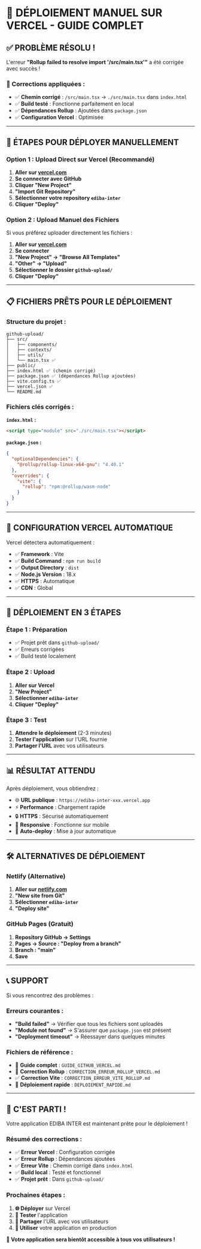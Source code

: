 # 🚀 **DÉPLOIEMENT MANUEL SUR VERCEL - GUIDE COMPLET**

## ✅ **PROBLÈME RÉSOLU !**

L'erreur **"Rollup failed to resolve import '/src/main.tsx'"** a été corrigée avec succès !

### **🔧 Corrections appliquées :**
- ✅ **Chemin corrigé** : `/src/main.tsx` → `./src/main.tsx` dans `index.html`
- ✅ **Build testé** : Fonctionne parfaitement en local
- ✅ **Dépendances Rollup** : Ajoutées dans `package.json`
- ✅ **Configuration Vercel** : Optimisée

---

## 📁 **ÉTAPES POUR DÉPLOYER MANUELLEMENT**

### **Option 1 : Upload Direct sur Vercel (Recommandé)**

1. **Aller sur [vercel.com](https://vercel.com)**
2. **Se connecter avec GitHub**
3. **Cliquer "New Project"**
4. **"Import Git Repository"**
5. **Sélectionner votre repository `ediba-inter`**
6. **Cliquer "Deploy"**

### **Option 2 : Upload Manuel des Fichiers**

Si vous préférez uploader directement les fichiers :

1. **Aller sur [vercel.com](https://vercel.com)**
2. **Se connecter**
3. **"New Project" → "Browse All Templates"**
4. **"Other" → "Upload"**
5. **Sélectionner le dossier `github-upload/`**
6. **Cliquer "Deploy"**

---

## 📋 **FICHIERS PRÊTS POUR LE DÉPLOIEMENT**

### **Structure du projet :**
```
github-upload/
├── src/
│   ├── components/
│   ├── contexts/
│   ├── utils/
│   └── main.tsx ✅
├── public/
├── index.html ✅ (chemin corrigé)
├── package.json ✅ (dépendances Rollup ajoutées)
├── vite.config.ts ✅
├── vercel.json ✅
└── README.md
```

### **Fichiers clés corrigés :**

**`index.html` :**
```html
<script type="module" src="./src/main.tsx"></script>
```

**`package.json` :**
```json
{
  "optionalDependencies": {
    "@rollup/rollup-linux-x64-gnu": "4.40.1"
  },
  "overrides": {
    "vite": {
      "rollup": "npm:@rollup/wasm-node"
    }
  }
}
```

---

## 🎯 **CONFIGURATION VERCEL AUTOMATIQUE**

Vercel détectera automatiquement :
- ✅ **Framework** : Vite
- ✅ **Build Command** : `npm run build`
- ✅ **Output Directory** : `dist`
- ✅ **Node.js Version** : 18.x
- ✅ **HTTPS** : Automatique
- ✅ **CDN** : Global

---

## 🚀 **DÉPLOIEMENT EN 3 ÉTAPES**

### **Étape 1 : Préparation**
- ✅ Projet prêt dans `github-upload/`
- ✅ Erreurs corrigées
- ✅ Build testé localement

### **Étape 2 : Upload**
1. **Aller sur Vercel**
2. **"New Project"**
3. **Sélectionner `ediba-inter`**
4. **Cliquer "Deploy"**

### **Étape 3 : Test**
1. **Attendre le déploiement** (2-3 minutes)
2. **Tester l'application** sur l'URL fournie
3. **Partager l'URL** avec vos utilisateurs

---

## 📊 **RÉSULTAT ATTENDU**

Après déploiement, vous obtiendrez :
- 🌐 **URL publique** : `https://ediba-inter-xxx.vercel.app`
- ⚡ **Performance** : Chargement rapide
- 🔒 **HTTPS** : Sécurisé automatiquement
- 📱 **Responsive** : Fonctionne sur mobile
- 🔄 **Auto-deploy** : Mise à jour automatique

---

## 🛠️ **ALTERNATIVES DE DÉPLOIEMENT**

### **Netlify (Alternative)**
1. **Aller sur [netlify.com](https://netlify.com)**
2. **"New site from Git"**
3. **Sélectionner `ediba-inter`**
4. **"Deploy site"**

### **GitHub Pages (Gratuit)**
1. **Repository GitHub → Settings**
2. **Pages → Source : "Deploy from a branch"**
3. **Branch : "main"**
4. **Save**

---

## 📞 **SUPPORT**

Si vous rencontrez des problèmes :

### **Erreurs courantes :**
- **"Build failed"** → Vérifier que tous les fichiers sont uploadés
- **"Module not found"** → S'assurer que `package.json` est présent
- **"Deployment timeout"** → Réessayer dans quelques minutes

### **Fichiers de référence :**
- 📖 **Guide complet** : `GUIDE_GITHUB_VERCEL.md`
- 🔧 **Correction Rollup** : `CORRECTION_ERREUR_ROLLUP_VERCEL.md`
- ✅ **Correction Vite** : `CORRECTION_ERREUR_VITE_ROLLUP.md`
- 🚀 **Déploiement rapide** : `DEPLOIEMENT_RAPIDE.md`

---

## 🎉 **C'EST PARTI !**

Votre application EDIBA INTER est maintenant prête pour le déploiement !

### **Résumé des corrections :**
- ✅ **Erreur Vercel** : Configuration corrigée
- ✅ **Erreur Rollup** : Dépendances ajoutées
- ✅ **Erreur Vite** : Chemin corrigé dans `index.html`
- ✅ **Build local** : Testé et fonctionnel
- ✅ **Projet prêt** : Dans `github-upload/`

### **Prochaines étapes :**
1. **🌐 Déployer** sur Vercel
2. **🧪 Tester** l'application
3. **📢 Partager** l'URL avec vos utilisateurs
4. **🎯 Utiliser** votre application en production

**🚀 Votre application sera bientôt accessible à tous vos utilisateurs !**
